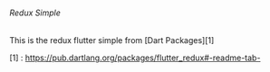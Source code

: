 ###### Redux Simple 

This is the redux flutter simple from [Dart Packages][1]


[1] : https://pub.dartlang.org/packages/flutter_redux#-readme-tab-